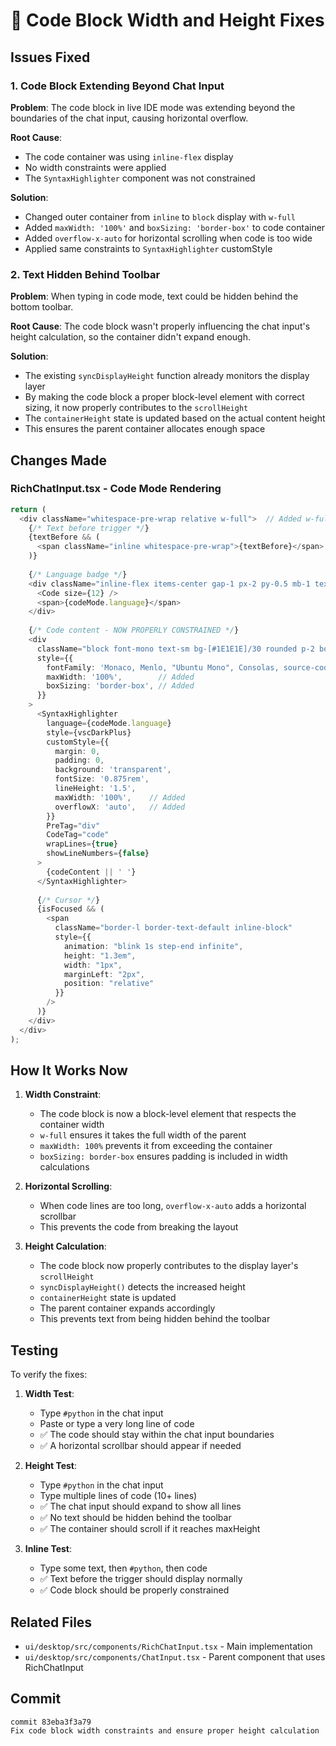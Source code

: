 # 🔧 Code Block Width and Height Fixes

## Issues Fixed

### 1. **Code Block Extending Beyond Chat Input**
**Problem**: The code block in live IDE mode was extending beyond the boundaries of the chat input, causing horizontal overflow.

**Root Cause**: 
- The code container was using `inline-flex` display
- No width constraints were applied
- The `SyntaxHighlighter` component was not constrained

**Solution**:
- Changed outer container from `inline` to `block` display with `w-full`
- Added `maxWidth: '100%'` and `boxSizing: 'border-box'` to code container
- Added `overflow-x-auto` for horizontal scrolling when code is too wide
- Applied same constraints to `SyntaxHighlighter` customStyle

### 2. **Text Hidden Behind Toolbar**
**Problem**: When typing in code mode, text could be hidden behind the bottom toolbar.

**Root Cause**: The code block wasn't properly influencing the chat input's height calculation, so the container didn't expand enough.

**Solution**:
- The existing `syncDisplayHeight` function already monitors the display layer
- By making the code block a proper block-level element with correct sizing, it now properly contributes to the `scrollHeight`
- The `containerHeight` state is updated based on the actual content height
- This ensures the parent container allocates enough space

## Changes Made

### RichChatInput.tsx - Code Mode Rendering

```typescript
return (
  <div className="whitespace-pre-wrap relative w-full">  // Added w-full
    {/* Text before trigger */}
    {textBefore && (
      <span className="inline whitespace-pre-wrap">{textBefore}</span>
    )}
    
    {/* Language badge */}
    <div className="inline-flex items-center gap-1 px-2 py-0.5 mb-1 text-xs font-mono text-gray-300 bg-gray-800 rounded border border-gray-700">
      <Code size={12} />
      <span>{codeMode.language}</span>
    </div>
    
    {/* Code content - NOW PROPERLY CONSTRAINED */}
    <div 
      className="block font-mono text-sm bg-[#1E1E1E]/30 rounded p-2 border border-gray-700/50 mt-1 w-full overflow-x-auto"  // Changed to block, added w-full and overflow-x-auto
      style={{ 
        fontFamily: 'Monaco, Menlo, "Ubuntu Mono", Consolas, source-code-pro, monospace',
        maxWidth: '100%',        // Added
        boxSizing: 'border-box', // Added
      }}
    >
      <SyntaxHighlighter
        language={codeMode.language}
        style={vscDarkPlus}
        customStyle={{
          margin: 0,
          padding: 0,
          background: 'transparent',
          fontSize: '0.875rem',
          lineHeight: '1.5',
          maxWidth: '100%',    // Added
          overflowX: 'auto',   // Added
        }}
        PreTag="div"
        CodeTag="code"
        wrapLines={true}
        showLineNumbers={false}
      >
        {codeContent || ' '}
      </SyntaxHighlighter>
      
      {/* Cursor */}
      {isFocused && (
        <span 
          className="border-l border-text-default inline-block" 
          style={{ 
            animation: "blink 1s step-end infinite", 
            height: "1.3em",
            width: "1px",
            marginLeft: "2px",
            position: "relative"
          }} 
        />
      )}
    </div>
  </div>
);
```

## How It Works Now

1. **Width Constraint**:
   - The code block is now a block-level element that respects the container width
   - `w-full` ensures it takes the full width of the parent
   - `maxWidth: 100%` prevents it from exceeding the container
   - `boxSizing: border-box` ensures padding is included in width calculations

2. **Horizontal Scrolling**:
   - When code lines are too long, `overflow-x-auto` adds a horizontal scrollbar
   - This prevents the code from breaking the layout

3. **Height Calculation**:
   - The code block now properly contributes to the display layer's `scrollHeight`
   - `syncDisplayHeight()` detects the increased height
   - `containerHeight` state is updated
   - The parent container expands accordingly
   - This prevents text from being hidden behind the toolbar

## Testing

To verify the fixes:

1. **Width Test**:
   - Type `#python` in the chat input
   - Paste or type a very long line of code
   - ✅ The code should stay within the chat input boundaries
   - ✅ A horizontal scrollbar should appear if needed

2. **Height Test**:
   - Type `#python` in the chat input
   - Type multiple lines of code (10+ lines)
   - ✅ The chat input should expand to show all lines
   - ✅ No text should be hidden behind the toolbar
   - ✅ The container should scroll if it reaches maxHeight

3. **Inline Test**:
   - Type some text, then `#python`, then code
   - ✅ Text before the trigger should display normally
   - ✅ Code block should be properly constrained

## Related Files

- `ui/desktop/src/components/RichChatInput.tsx` - Main implementation
- `ui/desktop/src/components/ChatInput.tsx` - Parent component that uses RichChatInput

## Commit

```
commit 83eba3f3a79
Fix code block width constraints and ensure proper height calculation
```
